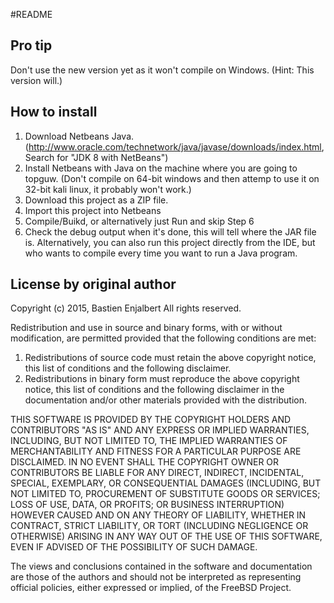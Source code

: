 #README

## Pro tip

Don't use the new version yet as it won't compile on Windows. (Hint: This version will.)

## How to install

1. Download Netbeans Java. (http://www.oracle.com/technetwork/java/javase/downloads/index.html, Search for "JDK 8 with NetBeans")
2. Install Netbeans with Java on the machine where you are going to topguw. (Don't compile on 64-bit windows and then attemp to use it on 32-bit kali linux, it probably won't work.)
3. Download this project as a ZIP file.
4. Import this project into Netbeans
5. Compile/Buikd, or alternatively just Run and skip Step 6
6. Check the debug output when it's done, this will tell where the JAR file is. Alternatively, you can also run this project directly from the IDE, but who wants to compile every time you want to run a Java program.


## License by original author

Copyright (c) 2015, Bastien Enjalbert All rights reserved.

Redistribution and use in source and binary forms, with or without
modification, are permitted provided that the following conditions are met:

1. Redistributions of source code must retain the above copyright notice, this
   list of conditions and the following disclaimer.
2. Redistributions in binary form must reproduce the above copyright notice,
   this list of conditions and the following disclaimer in the documentation
   and/or other materials provided with the distribution.

THIS SOFTWARE IS PROVIDED BY THE COPYRIGHT HOLDERS AND CONTRIBUTORS "AS IS" AND
ANY EXPRESS OR IMPLIED WARRANTIES, INCLUDING, BUT NOT LIMITED TO, THE IMPLIED
WARRANTIES OF MERCHANTABILITY AND FITNESS FOR A PARTICULAR PURPOSE ARE
DISCLAIMED. IN NO EVENT SHALL THE COPYRIGHT OWNER OR CONTRIBUTORS BE LIABLE FOR
ANY DIRECT, INDIRECT, INCIDENTAL, SPECIAL, EXEMPLARY, OR CONSEQUENTIAL DAMAGES
(INCLUDING, BUT NOT LIMITED TO, PROCUREMENT OF SUBSTITUTE GOODS OR SERVICES;
LOSS OF USE, DATA, OR PROFITS; OR BUSINESS INTERRUPTION) HOWEVER CAUSED AND
ON ANY THEORY OF LIABILITY, WHETHER IN CONTRACT, STRICT LIABILITY, OR TORT
(INCLUDING NEGLIGENCE OR OTHERWISE) ARISING IN ANY WAY OUT OF THE USE OF THIS
SOFTWARE, EVEN IF ADVISED OF THE POSSIBILITY OF SUCH DAMAGE.

The views and conclusions contained in the software and documentation are those
of the authors and should not be interpreted as representing official policies,
either expressed or implied, of the FreeBSD Project.

